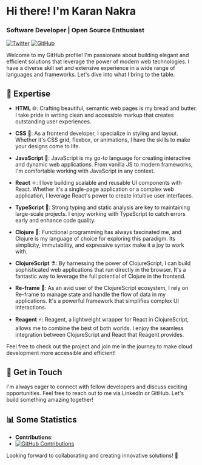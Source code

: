 # Hi there! I'm Karan Nakra
### Software Developer | Open Source Enthusiast

[![Twitter](https://img.shields.io/twitter/follow/karannakra?label=Follow%20%40karannakra&style=social)](https://twitter.com/karannakra)
[![GitHub](https://img.shields.io/badge/GitHub-Follow-black)](https://github.com/karannakra2)

Welcome to my GitHub profile! I'm passionate about building elegant and efficient solutions that leverage the power of modern web technologies. I have a diverse skill set and extensive experience in a wide range of languages and frameworks. Let's dive into what I bring to the table.

## 🚀 Expertise

- **HTML** 🌐: Crafting beautiful, semantic web pages is my bread and butter. I take pride in writing clean and accessible markup that creates outstanding user experiences.

- **CSS** 🎨: As a frontend developer, I specialize in styling and layout. Whether it's CSS grid, flexbox, or animations, I have the skills to make your designs come to life.

- **JavaScript** 🚀: JavaScript is my go-to language for creating interactive and dynamic web applications. From vanilla JS to modern frameworks, I'm comfortable working with JavaScript in any context.

- **React** ⚛️: I love building scalable and reusable UI components with React. Whether it's a single-page application or a complex web application, I leverage React's power to create intuitive user interfaces.

- **TypeScript** 📜: Strong typing and static analysis are key to maintaining large-scale projects. I enjoy working with TypeScript to catch errors early and enhance code quality.

- **Clojure** 🍃: Functional programming has always fascinated me, and Clojure is my language of choice for exploring this paradigm. Its simplicity, immutability, and expressive syntax make it a joy to work with.

- **ClojureScript** ⚗️: By harnessing the power of ClojureScript, I can build sophisticated web applications that run directly in the browser. It's a fantastic way to leverage the full potential of Clojure in the frontend.

- **Re-frame** 🌟: As an avid user of the ClojureScript ecosystem, I rely on Re-frame to manage state and handle the flow of data in my applications. It's a powerful framework that simplifies complex UI interactions.

- **Reagent** ⚡️: Reagent, a lightweight wrapper for React in ClojureScript, allows me to combine the best of both worlds. I enjoy the seamless integration between ClojureScript and React that Reagent provides.


Feel free to check out the project and join me in the journey to make cloud development more accessible and efficient!

## 🌱 Get in Touch

I'm always eager to connect with fellow developers and discuss exciting opportunities. Feel free to reach out to me via LinkedIn or GitHub. Let's build something amazing together!

## 📊 Some Statistics

- **Contributions**:
-  [![GitHub Contributions](https://img.shields.io/github/commit-activity/m/fogbender/b2b-saaskit)](https://github.com/karannakra/super-calendar/commits/main)


Looking forward to collaborating and creating innovative solutions! 🌟


<!---
karannakra/karannakra2 is a ✨ special ✨ repository because its `README.md` (this file) appears on your GitHub profile.
You can click the Preview link to take a look at your changes.
--->
